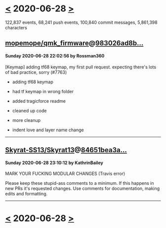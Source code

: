 # [<](2020-06-27.md) 2020-06-28 [>](2020-06-29.md)

122,837 events, 68,241 push events, 100,840 commit messages, 5,861,398 characters


## [mopemope/qmk_firmware](https://github.com/mopemope/qmk_firmware)@[983026ad8b...](https://github.com/mopemope/qmk_firmware/commit/983026ad8bb1226e6929f6a59ecafea1e43f31aa)
#### Sunday 2020-06-28 22:02:56 by Rossman360

[Keymap] adding tf68 keymap, my first pull request. expecting there's lots of bad practice, sorry (#7763)

* adding tf68 keymap

* had tf keymap in wrong folder

* added tragicforce readme

* cleaned up code

* more cleanup

* indent love and layer name change

---
## [Skyrat-SS13/Skyrat13](https://github.com/Skyrat-SS13/Skyrat13)@[84651bea3a...](https://github.com/Skyrat-SS13/Skyrat13/commit/84651bea3ac8e904ee874b21fd1a577019629d2e)
#### Sunday 2020-06-28 23:10:12 by KathrinBailey

MARK YOUR FUCKING MODULAR CHANGES (Travis error)

Please keep these stupid-ass comments to a minimum.
If this happens in new PRs it's requested changes. Use comments for documentation, making edits and formatting.

---

# [<](2020-06-27.md) 2020-06-28 [>](2020-06-29.md)

